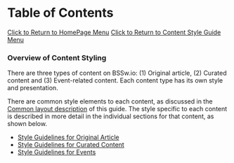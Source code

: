 Table of Contents
===============================
[Click to Return to HomePage Menu](../../README.md)
[Click to Return to Content Style Guide Menu](../ContentStyleGuide.md)

### Overview of Content Styling 

There are three types of content on BSSw.io: (1) Original article,
(2) Curated content and (3) Event-related content. Each content
type has its own style and presentation. 

There are common style elements to each content, as discussed in
the [Common layout description](CommonLayout.md) of this guide. The
style specific to each content is described in more detail in the
individual sections for that content, as shown below.

* [Style Guidelines for Original Article](StylingOriginalArticle.md)
* [Style Guidelines for Curated Content](StylingCuratedContent.md)
* [Style Guidelines for Events](StylingEvents.md)


<!---
   Publish: no
---!>
